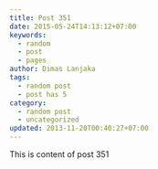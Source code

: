 ```yaml
---
title: Post 351
date: 2015-05-24T14:13:12+07:00
keywords:
  - random
  - post
  - pages
author: Dimas Lanjaka
tags:
  - random post
  - post has 5
category:
  - random post
  - uncategorized
updated: 2013-11-20T00:40:27+07:00
---
```

This is content of post 351